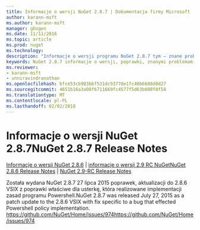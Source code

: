 ```yaml
---
title: Informacje o wersji NuGet 2.8.7 | Dokumentacja firmy Microsoft
author: karann-msft
ms.author: karann-msft
manager: ghogen
ms.date: 11/11/2016
ms.topic: article
ms.prod: nuget
ms.technology: 
description: "Informacje o wersji programu NuGet 2.8.7 tym — znane problemy, poprawki, dodatkowe funkcje i dcr."
keywords: NuGet 2.8.7 informacje o wersji, poprawki, znanymi problemami, nowe funkcje, dcr
ms.reviewer:
- karann-msft
- unniravindranathan
ms.openlocfilehash: bfce53cb983bbf531dc93770e1fc40b6608d0d27
ms.sourcegitcommit: 4651b16a3a08f6711669fc4577f5d63b600f8f58
ms.translationtype: MT
ms.contentlocale: pl-PL
ms.lasthandoff: 02/02/2018
---
```

# <a name="nuget-287-release-notes"></a><span data-ttu-id="0466a-104">Informacje o wersji NuGet 2.8.7</span><span class="sxs-lookup"><span data-stu-id="0466a-104">NuGet 2.8.7 Release Notes</span></span>

<span data-ttu-id="0466a-105">[Informacje o wersji NuGet 2.8.6](../release-notes/nuget-2.8.6.md) | [informacje o wersji 2.9 RC NuGet](../release-notes/nuget-2.9-RC.md)</span><span class="sxs-lookup"><span data-stu-id="0466a-105">[NuGet 2.8.6 Release Notes](../release-notes/nuget-2.8.6.md) | [NuGet 2.9-RC Release Notes](../release-notes/nuget-2.9-RC.md)</span></span>

<span data-ttu-id="0466a-106">Została wydana NuGet 2.8.7 27 lipca 2015 poprawek, aktualizacji do 2.8.6 VSIX z poprawki właściwe dla usterkę, która realizowane implementacji zasad programu Powershell.</span><span class="sxs-lookup"><span data-stu-id="0466a-106">NuGet 2.8.7 was released July 27, 2015 as a patch update to the 2.8.6 VSIX with fix specific to a bug that effected Powershell policy implementation.</span></span>
[<span data-ttu-id="0466a-107">https://github.com/NuGet/Home/issues/974</span><span class="sxs-lookup"><span data-stu-id="0466a-107">https://github.com/NuGet/Home/issues/974</span></span>](https://github.com/NuGet/Home/issues/974)